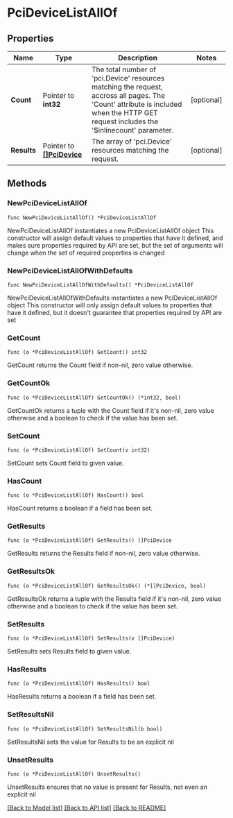 # PciDeviceListAllOf

## Properties

Name | Type | Description | Notes
------------ | ------------- | ------------- | -------------
**Count** | Pointer to **int32** | The total number of &#39;pci.Device&#39; resources matching the request, accross all pages. The &#39;Count&#39; attribute is included when the HTTP GET request includes the &#39;$inlinecount&#39; parameter. | [optional] 
**Results** | Pointer to [**[]PciDevice**](pci.Device.md) | The array of &#39;pci.Device&#39; resources matching the request. | [optional] 

## Methods

### NewPciDeviceListAllOf

`func NewPciDeviceListAllOf() *PciDeviceListAllOf`

NewPciDeviceListAllOf instantiates a new PciDeviceListAllOf object
This constructor will assign default values to properties that have it defined,
and makes sure properties required by API are set, but the set of arguments
will change when the set of required properties is changed

### NewPciDeviceListAllOfWithDefaults

`func NewPciDeviceListAllOfWithDefaults() *PciDeviceListAllOf`

NewPciDeviceListAllOfWithDefaults instantiates a new PciDeviceListAllOf object
This constructor will only assign default values to properties that have it defined,
but it doesn't guarantee that properties required by API are set

### GetCount

`func (o *PciDeviceListAllOf) GetCount() int32`

GetCount returns the Count field if non-nil, zero value otherwise.

### GetCountOk

`func (o *PciDeviceListAllOf) GetCountOk() (*int32, bool)`

GetCountOk returns a tuple with the Count field if it's non-nil, zero value otherwise
and a boolean to check if the value has been set.

### SetCount

`func (o *PciDeviceListAllOf) SetCount(v int32)`

SetCount sets Count field to given value.

### HasCount

`func (o *PciDeviceListAllOf) HasCount() bool`

HasCount returns a boolean if a field has been set.

### GetResults

`func (o *PciDeviceListAllOf) GetResults() []PciDevice`

GetResults returns the Results field if non-nil, zero value otherwise.

### GetResultsOk

`func (o *PciDeviceListAllOf) GetResultsOk() (*[]PciDevice, bool)`

GetResultsOk returns a tuple with the Results field if it's non-nil, zero value otherwise
and a boolean to check if the value has been set.

### SetResults

`func (o *PciDeviceListAllOf) SetResults(v []PciDevice)`

SetResults sets Results field to given value.

### HasResults

`func (o *PciDeviceListAllOf) HasResults() bool`

HasResults returns a boolean if a field has been set.

### SetResultsNil

`func (o *PciDeviceListAllOf) SetResultsNil(b bool)`

 SetResultsNil sets the value for Results to be an explicit nil

### UnsetResults
`func (o *PciDeviceListAllOf) UnsetResults()`

UnsetResults ensures that no value is present for Results, not even an explicit nil

[[Back to Model list]](../README.md#documentation-for-models) [[Back to API list]](../README.md#documentation-for-api-endpoints) [[Back to README]](../README.md)


